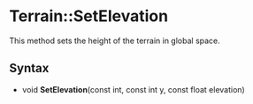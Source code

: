 # Terrain::SetElevation

This method sets the height of the terrain in global space.

## Syntax

- void **SetElevation**(const int, const int y, const float elevation)
